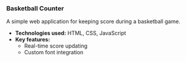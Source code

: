 ### Basketball Counter

A simple web application for keeping score during a basketball game.

- **Technologies used:** HTML, CSS, JavaScript
- **Key features:** 
  - Real-time score updating
  - Custom font integration
